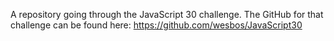 A repository going through the JavaScript 30 challenge.
The GitHub for that challenge can be found here: https://github.com/wesbos/JavaScript30